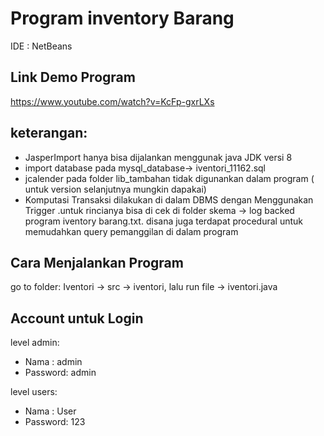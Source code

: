 # Program inventory Barang
IDE   : NetBeans


## Link Demo Program 
https://www.youtube.com/watch?v=KcFp-gxrLXs

## keterangan: 
- JasperImport hanya bisa dijalankan menggunak java JDK versi 8
- import database pada mysql_database-> iventori_11162.sql
- jcalender pada folder lib_tambahan tidak digunankan dalam program ( untuk version selanjutnya  mungkin dapakai)
- Komputasi Transaksi dilakukan di dalam DBMS dengan Menggunakan Trigger .untuk rincianya bisa di cek di folder skema -> log backed program iventory barang.txt.
disana juga terdapat procedural untuk memudahkan query pemanggilan di dalam program

## Cara Menjalankan Program
go to folder: Iventori -> src -> iventori,
lalu run file -> iventori.java

 
## Account untuk Login
level admin:
- Nama    : admin
- Password: admin

level users:
- Nama    : User
- Password: 123







